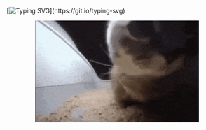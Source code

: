 [![Typing SVG](https://readme-typing-svg.herokuapp.com?font=Retro+Laym&size=30&pause=1000&color=F7F7F7&random=false&width=435&separator=%3C&lines=if+(ivnktrv.Condition.Tired())%3Civnktrv.Action.Rest();%3C%5B%E3%83%84%5D)](https://git.io/typing-svg)
<center>
    <img src="img/chipi-chipi-chapa-chapa.gif">
</center>